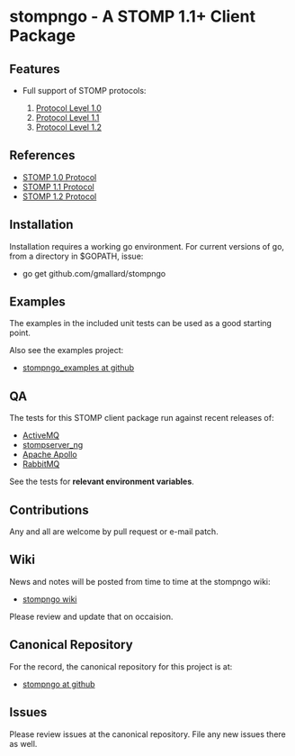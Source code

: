 # stompngo - A STOMP 1.1+ Client Package #

## Features ##

* Full support of STOMP protocols:

    1. [Protocol Level 1.0](http://stomp.github.com/stomp-specification-1.0.html)
    2. [Protocol Level 1.1](http://stomp.github.com/stomp-specification-1.1.html)
    3. [Protocol Level 1.2](http://stomp.github.com/stomp-specification-1.2.html)

## References ##

* [STOMP 1.0 Protocol](http://stomp.github.com/stomp-specification-1.0.html)
* [STOMP 1.1 Protocol](http://stomp.github.com/stomp-specification-1.1.html)
* [STOMP 1.2 Protocol](http://stomp.github.com/stomp-specification-1.2.html)

## Installation ##

Installation requires a working go environment. For current versions of go,
from a directory in $GOPATH, issue:

* go get github.com/gmallard/stompngo

## Examples ##

The examples in the included unit tests can be used as a good starting point.

Also see the examples project:

* [stompngo_examples at github](https://github.com/gmallard/stompngo_examples)

## QA ##

The tests for this STOMP client package run against recent releases of:

* [ActiveMQ](http://activemq.apache.org/)
* [stompserver_ng](https://github.com/gmallard/stompserver_ng)
* [Apache Apollo](http://activemq.apache.org/apollo/)
* [RabbitMQ](http://www.rabbitmq.com/)

See the tests for **relevant environment variables**.

## Contributions ##

Any and all are welcome by pull request or e-mail patch.

## Wiki ##

News and notes will be posted from time to time at the stompngo wiki:

* [stompngo wiki](https://github.com/gmallard/stompngo/wiki)

Please review and update that on occaision.

## Canonical Repository ##

For the record, the canonical repository for this project is at:

* [stompngo at github](https://github.com/gmallard/stompngo)

## Issues ##

Please review issues at the canonical repository.  File any new issues there as
well.


